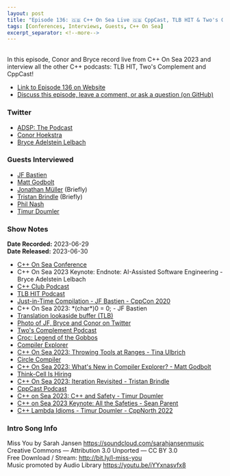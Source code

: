 ```yaml
---
layout: post
title: "Episode 136: 🇬🇧 C++ On Sea Live 🇬🇧 CppCast, TLB HIT & Two's Complement!"
tags: [Conferences, Interviews, Guests, C++ On Sea]
excerpt_separator: <!--more-->
---
```


<div id="buzzsprout-player-13138874"></div><script src="https://www.buzzsprout.com/1501960/13138874-episode-136-c-on-sea-live-cppcast-tlb-hit-two-s-complement.js?container_id=buzzsprout-player-13138874&player=small" type="text/javascript" charset="utf-8"></script>

<br>In this episode, Conor and Bryce record live from C++ On Sea 2023 and interview all the other C++ podcasts: TLB HIT, Two's Complement and CppCast!
<!--more-->

* [Link to Episode 136 on Website](https://adspthepodcast.com/2023/06/30/Episode-136.html)
* [Discuss this episode, leave a comment, or ask a question (on GitHub)](https://github.com/codereport/adsp2/discussions/27)

### Twitter
 
* [ADSP: The Podcast](https://twitter.com/adspthepodcast)
* [Conor Hoekstra](https://twitter.com/code_report)
* [Bryce Adelstein Lelbach](https://twitter.com/blelbach)

### Guests Interviewed

* [JF Bastien](https://twitter.com/jfbastien)
* [Matt Godbolt](https://twitter.com/mattgodbolt)
* [Jonathan Müller](https://twitter.com/foonathan) (Briefly)
* [Tristan Brindle](https://twitter.com/tristanbrindle) (Briefly)
* [Phil Nash](https://twitter.com/phil_nash)
* [Timur Doumler](https://twitter.com/timur_audio)

### Show Notes
 
**Date Recorded:** 2023-06-29 <br>
**Date Released:** 2023-06-30

* [C++ On Sea Conference](https://cpponsea.uk/)
* C++ On Sea 2023 Keynote: Endnote: AI-Assisted Software Engineering - Bryce Adelstein Lelbach
* [C++ Club Podcast](https://cppclub.uk/)
* [TLB HIT Podcast](https://tlbh.it/)
* [Just-in-Time Compilation - JF Bastien - CppCon 2020](https://www.youtube.com/watch?v=tWvaSkgVPpA)
* C++ On Sea 2023: \*(char\*)0 = 0; - JF Bastien
* [Translation lookaside buffer (TLB)](https://en.wikipedia.org/wiki/Translation_lookaside_buffer)
* [Photo of JF, Bryce and Conor on Twitter](https://twitter.com/blelbach/status/1674517185480278017?s=20)
* [Two's Complement Podcast](https://www.twoscomplement.org/)
* [Croc: Legend of the Gobbos](https://en.wikipedia.org/wiki/Croc:_Legend_of_the_Gobbos)
* [Compiler Explorer](https://godbolt.org/)
* [C++ On Sea 2023: Throwing Tools at Ranges - Tina Ulbrich](https://www.youtube.com/watch?v=l8D6CAN2rCk)
* [Circle Compiler](https://www.circle-lang.org/)
* [C++ On Sea 2023: What's New in Compiler Explorer? - Matt Godbolt](https://www.youtube.com/watch?v=O5sEug_iaf4)
* [Think-Cell Is Hiring](https://www.think-cell.com/en/career/jobs/development)
* [C++ On Sea 2023: Iteration Revisited - Tristan Brindle](https://www.youtube.com/watch?v=4dADc4RRC48)
* [CppCast Podcast](https://cppcast.com/) 
* [C++ on Sea 2023: C++ and Safety - Timur Doumler](https://www.youtube.com/watch?v=imtpoc9jtOE)
* [C++ on Sea 2023 Keynote: All the Safeties - Sean Parent](https://www.youtube.com/watch?v=BaUv9sgLCPc)
* [C++ Lambda Idioms - Timur Doumler - CppNorth 2022](https://www.youtube.com/watch?v=iWKewYYKPHk)  

### Intro Song Info
 
Miss You by Sarah Jansen https://soundcloud.com/sarahjansenmusic<br>
Creative Commons — Attribution 3.0 Unported — CC BY 3.0<br>
Free Download / Stream: http://bit.ly/l-miss-you<br>
Music promoted by Audio Library https://youtu.be/iYYxnasvfx8<br>
